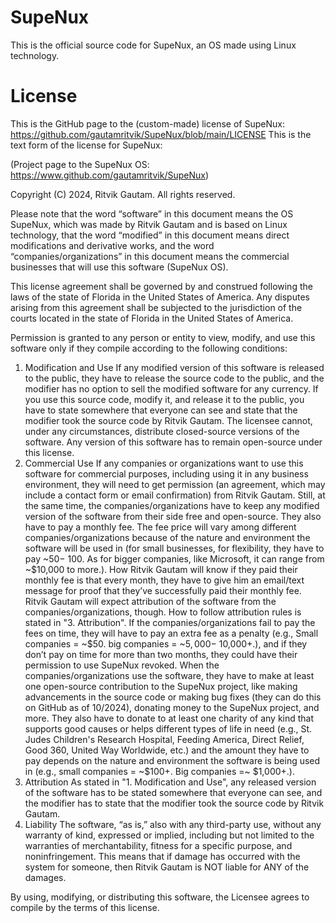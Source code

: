 # SupeNux
This is the official source code for SupeNux, an OS made using Linux technology.

# License
This is the GitHub page to the (custom-made) license of SupeNux: https://github.com/gautamritvik/SupeNux/blob/main/LICENSE
This is the text form of the license for SupeNux:



(Project page to the SupeNux OS: https://www.github.com/gautamritvik/SupeNux)

Copyright (C) 2024, Ritvik Gautam. All rights reserved.

Please note that the word “software” in this document means the OS SupeNux, which was made by Ritvik Gautam and is based on Linux technology, that the word “modified” in this document means direct modifications and derivative works, and the word “companies/organizations” in this document means the commercial businesses that will use this software (SupeNux OS).

This license agreement shall be governed by and construed following the laws of the state of Florida in the United States of America. Any disputes arising from this agreement shall be subjected to the jurisdiction of the courts located in the state of Florida in the United States of America.

Permission is granted to any person or entity to view, modify, and use this software only if they compile according to the following conditions:

1. Modification and Use
  If any modified version of this software is released to the public, they have to release the source code to the public, and the modifier has no option to sell the modified software   for any currency. If you use this source code, modify it, and release it to the public, you have to state somewhere that everyone can see and state that the modifier took the source   code by Ritvik Gautam.
  The licensee cannot, under any circumstances, distribute closed-source versions of the software. Any version of this software has to remain open-source under this license.
2. Commercial Use
  If any companies or organizations want to use this software for commercial purposes, including using it in any business environment, they will need to get permission (an agreement, which may include a contact form or email confirmation) from Ritvik Gautam. Still, at the same time, the companies/organizations have to keep any modified version of the software from their side free and open-source. They also have to pay a monthly fee. The fee price will vary among different companies/organizations because of the nature and environment the software will be used in (for small businesses, for flexibility, they have to pay ~$50-~$100. As for bigger companies, like Microsoft, it can range from ~$10,000 to more.). How Ritvik Gautam will know if they paid their monthly fee is that every month, they have to give him an email/text message for proof that they’ve successfully paid their monthly fee. Ritvik Gautam will expect attribution of the software from the companies/organizations, though. How to follow attribution rules is stated in "3. Attribution".
  If the companies/organizations fail to pay the fees on time, they will have to pay an extra fee as a penalty (e.g., Small companies = ~$50. big companies = ~$5,000 - ~$10,000+.), and if they don’t pay on time for more than two months, they could have their permission to use SupeNux revoked. When the companies/organizations use the software, they have to make at least one open-source contribution to the SupeNux project, like making advancements in the source code or making bug fixes (they can do this on GitHub as of 10/2024), donating money to the SupeNux project, and more. They also have to donate to at least one charity of any kind that supports good causes or helps different types of life in need (e.g., St. Judes Children's Research Hospital, Feeding America, Direct Relief, Good 360, United Way Worldwide, etc.) and the amount they have to pay depends on the nature and environment the software is being used in (e.g., small companies = ~$100+. Big companies =~ $1,000+.).
3. Attribution
  As stated in "1. Modification and Use", any released version of the software has to be stated somewhere that everyone can see, and the modifier has to state that the modifier took the source code by Ritvik Gautam.
4. Liability
  The software, “as is,” also with any third-party use, without any warranty of kind, expressed or implied, including but not limited to the warranties of merchantability, fitness for a specific purpose, and noninfringement. This means that if damage has occurred with the system for someone, then Ritvik Gautam is NOT liable for ANY of the damages.

By using, modifying, or distributing this software, the Licensee agrees to compile by the terms of this license.
